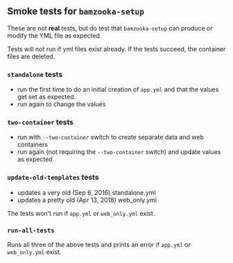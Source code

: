 ## Smoke tests for `bamzooka-setup`

These are not **real** tests, but do test that `bamzooka-setup` can produce or modify
the YML file as expected. 

Tests will not run if yml files exist already. If the tests succeed, the container files are deleted.

### `standalone` tests

- run the first time to do an initial creation of `app.yml` and that the values get set as expected.
- run again to change the values

### `two-container` tests

- run with `--two-container` switch to create separate data and web containers
- run again (not requiring the `--two-container` switch) and update values as expected

### `update-old-templates` tests

- updates a very old (Sep 6, 2016) standalone.yml 
- updates a pretty old (Apr 13, 2018) web_only.yml 

The tests won't run if `app.yml` or `web_only.yml` exist.

### `run-all-tests`

Runs all three of the above tests and prints an error if `app.yml` or `web_only.yml` exist.

